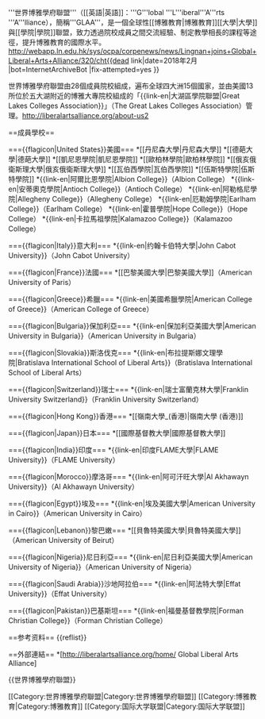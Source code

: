 '''世界博雅學府聯盟'''（[[英語|英語]]：'''G'''lobal '''L'''iberal'''A'''rts '''A'''lliance），簡稱'''GLAA'''，是一個全球性[[博雅教育|博雅教育]][[大學|大學]]與[[學院|學院]]聯盟，致力透過院校成員之間交流經驗、制定教學相長的課程等途徑，提升博雅教育的國際水平。<ref>http://webapp.ln.edu.hk/sys/ocpa/corpenews/news/Lingnan+joins+Global+Liberal+Arts+Alliance/320/cht{{dead link|date=2018年2月 |bot=InternetArchiveBot |fix-attempted=yes }}</ref> 

世界博雅學府聯盟由28個成員院校組成，遍布全球四大洲15個國家，並由美國13所位於五大湖附近的博雅大專院校組成的「{{link-en|大湖區學院聯盟|Great Lakes Colleges Association}}」（The Great Lakes Colleges Association）管理。<ref>http://liberalartsalliance.org/about-us2</ref> 

==成員學校==

==={{flagicon|United States}}美國===
*[[丹尼森大學|丹尼森大學]]
*[[德葩大學|德葩大學]]
*[[凱尼恩學院|凱尼恩學院]]
*[[歐柏林學院|歐柏林學院]]
*[[俄亥俄衛斯理大學|俄亥俄衛斯理大學]]
*[[瓦伯西學院|瓦伯西學院]]
*[[伍斯特學院|伍斯特學院]]
*{{link-en|阿爾比恩學院|Albion College}}（Albion College）
*{{link-en|安蒂奧克學院|Antioch College}}（Antioch College）
*{{link-en|阿勒格尼學院|Allegheny College}}（Allegheny College）
*{{link-en|厄勒姆學院|Earlham College}}（Earlham College）
*{{link-en|霍普學院|Hope College}}（Hope College）
*{{link-en|卡拉馬祖學院|Kalamazoo College}}（Kalamazoo College）

==={{flagicon|Italy}}意大利===
*{{link-en|约翰卡伯特大學|John Cabot University}}（John Cabot University）

==={{flagicon|France}}法國===
*[[巴黎美國大學|巴黎美國大學]]（American University of Paris）

==={{flagicon|Greece}}希臘===
*{{link-en|美國希臘學院|American College of Greece}}（American College of Greece）

==={{flagicon|Bulgaria}}保加利亞===
*{{link-en|保加利亞美國大學|American University in Bulgaria}}（American University in Bulgaria）

==={{flagicon|Slovakia}}斯洛伐克===
*{{link-en|布拉提斯娜文理學院|Bratislava International School of Liberal Arts}}（Bratislava International School of Liberal Arts）

==={{flagicon|Switzerland}}瑞士===
*{{link-en|瑞士富蘭克林大學|Franklin University Switzerland}}（Franklin University Switzerland）

==={{flagicon|Hong Kong}}香港===
*[[嶺南大學_(香港)|嶺南大學 (香港)]]

==={{flagicon|Japan}}日本===
*[[國際基督教大學|國際基督教大學]]

==={{flagicon|India}}印度===
*{{link-en|印度FLAME大學|FLAME University}}（FLAME University）

==={{flagicon|Morocco}}摩洛哥===
*{{link-en|阿可汗旺大學|Al Akhawayn University}}（Al Akhawayn University）

==={{flagicon|Egypt}}埃及===
*{{link-en|埃及美國大學|American University in Cairo}}（American University in Cairo）

==={{flagicon|Lebanon}}黎巴嫩===
*[[貝魯特美國大學|貝魯特美國大學]]（American University of Beirut）

==={{flagicon|Nigeria}}尼日利亞===
*{{link-en|尼日利亞美國大學|American University of Nigeria}}（American University of Nigeria）

==={{flagicon|Saudi Arabia}}沙地阿拉伯===
*{{link-en|阿法特大學|Effat University}}（Effat University）

==={{flagicon|Pakistan}}巴基斯坦===
*{{link-en|福曼基督教學院|Forman Christian College}}（Forman Christian College）

==参考资料==
{{reflist}}

==外部連結==
*[http://liberalartsalliance.org/home/ Global Liberal Arts Alliance]

{{世界博雅學府聯盟}}

[[Category:世界博雅學府聯盟|Category:世界博雅學府聯盟]]
[[Category:博雅教育|Category:博雅教育]]
[[Category:国际大学联盟|Category:国际大学联盟]]
